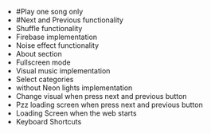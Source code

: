 - #Play one song only
- #Next and Previous functionality
- Shuffle functionality
- Firebase implementation
- Noise effect functionality
- About section
- Fullscreen mode
- Visual music implementation
- Select categories
- without Neon lights implementation
- Change visual when press next and previous button
- Pzz loading screen when press next and previous button
- Loading Screen when the web starts
- Keyboard Shortcuts

